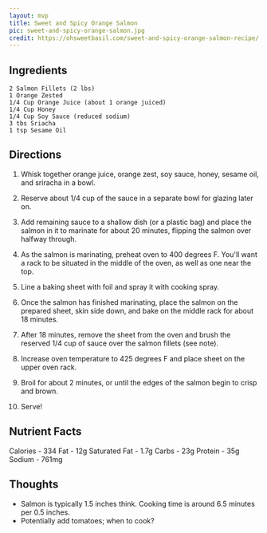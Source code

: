 ```yaml
---
layout: mvp
title: Sweet and Spicy Orange Salmon
pic: sweet-and-spicy-orange-salmon.jpg
credit: https://ohsweetbasil.com/sweet-and-spicy-orange-salmon-recipe/
---
```


## Ingredients

```
2 Salmon Fillets (2 lbs)
1 Orange Zested
1/4 Cup Orange Juice (about 1 orange juiced)
1/4 Cup Honey
1/4 Cup Soy Sauce (reduced sodium)
3 tbs Sriacha
1 tsp Sesame Oil
```

## Directions

1. Whisk together orange juice, orange zest, soy sauce, honey, sesame oil, and sriracha in a bowl.

2. Reserve about 1/4 cup of the sauce in a separate bowl for glazing later on.

3. Add remaining sauce to a shallow dish (or a plastic bag) and place the salmon in it to marinate for about 20 minutes, flipping the salmon over halfway through.

4. As the salmon is marinating, preheat oven to 400 degrees F. You'll want a rack to be situated in the middle of the oven, as well as one near the top.

5. Line a baking sheet with foil and spray it with cooking spray.

6. Once the salmon has finished marinating, place the salmon on the prepared sheet, skin side down, and bake on the middle rack for about 18 minutes.

7. After 18 minutes, remove the sheet from the oven and brush the reserved 1/4 cup of sauce over the salmon fillets (see note).

8. Increase oven temperature to 425 degrees F and place sheet on the upper oven rack.

9. Broil for about 2 minutes, or until the edges of the salmon begin to crisp and brown.

10. Serve!

## Nutrient Facts

Calories - 334
Fat - 12g
Saturated Fat - 1.7g
Carbs - 23g
Protein - 35g
Sodium - 761mg

## Thoughts

- Salmon is typically 1.5 inches think. Cooking time is around 6.5 minutes per
  0.5 inches.
- Potentially add tomatoes; when to cook?
